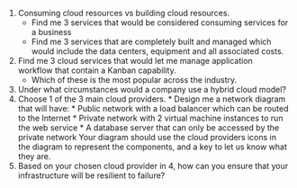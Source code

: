 1. Consuming cloud resources vs building cloud resources.
    * Find me 3 services that would be considered consuming services for a business
    * Find me 3 services that are completely built and managed which would include the data centers, equipment and all associated costs.
2. Find me 3 cloud services that would let me manage application workflow that contain a Kanban capability.
    * Which of these is the most popular across the industry.
3. Under what circumstances would a company use a hybrid cloud model?
4. Choose 1 of the 3 main cloud providers.
       * Design me a network diagram that will have:
       * Public network with a load balancer which can be routed to the Internet
       * Private network with 2 virtual machine instances to run the web service
       * A database server that can only be accessed by the private network
Your diagram should use the cloud providers icons in the diagram to represent the components, and a key to let us know what they are.
5. Based on your chosen cloud provider in 4, how can you ensure that your infrastructure will be resilient to failure?
